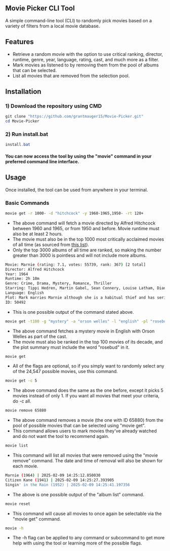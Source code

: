 ## Movie Picker CLI Tool
A simple command-line tool (CLI) to randomly pick movies based on a variety of filters from a local movie database.

## Features
- Retrieve a random movie with the option to use critical ranking, director, runtime, genre, year, language, rating, cast, and much more as a filter.
- Mark movies as listened to by removing them from the pool of albums that can be selected.
- List all movies that are removed from the selection pool.
## Installation
### 1) Download the repository using CMD
```powershell
git clone "https://github.com/grantmauger15/Movie-Picker.git"
cd Movie-Picker
```
### 2) Run install.bat
```powershell
install.bat
```

#### You can now access the tool by using the "movie" command in your preferred command line interface.
## Usage
Once installed, the tool can be used from anywhere in your terminal.
### Basic Commands
```bash
movie get -r 1000- -d "hitchcock" -y 1960-1965,1950- -rt 120+
```
- The above command will fetch a movie directed by Alfred Hitchcock between 1960 and 1965, or from 1950 and before. Movie runtime must also be at least 2 hours.
- The movie must also be in the top 1000 most critically acclaimed movies of all time (as sourced from [this list](https://www.theyshootpictures.com/gf1000_startinglist_table.php)).
- Only the top 3000 albums of all time are ranked, so making the number greater than 3000 is pointless and will not include more albums.
```bash
Movie: Marnie (rating: 7.1, votes: 55739, rank: 367) [2 total]
Director: Alfred Hitchcock
Year: 1964
Runtime: 2h 10m
Genre: Crime, Drama, Mystery, Romance, Thriller
Starring: Tippi Hedren, Martin Gabel, Sean Connery, Louise Latham, Diane Baker
Language: English
Plot: Mark marries Marnie although she is a habitual thief and has serious psychological problems, and tries to help her confront and resolve them.
ID: 50492
```
- This is one possible output of the command stated above.
```bash
movie get -t100 -g "mystery" -a "orson welles" -l "english" -pl "rosebud"
```
- The above command fetches a mystery movie in English with Orson Welles as part of the cast.
- The movie must also be ranked in the top 100 movies of its decade, and the plot summary must include the word "rosebud" in it.
```bash
movie get
```
- All of the flags are optional, so if you simply want to randomly select any of the 24,547 possible movies, use this command.
```bash
movie get -c 5
```
- The above command does the same as the one before, except it picks 5 movies instead of only 1. If you want all movies that meet your criteria, do -c all.
```bash
movie remove 65880
```
- The above command removes a movie (the one with ID 65880) from the pool of possible movies that can be selected using "movie get".
- This command allows users to mark movies they've already watched and do not want the tool to recommend again.
```bash
movie list
```
- This command will list all movies that were removed using the "movie remove" command. The date and time of removal will also be shown for each movie.
```bash
Marnie (1964) | 2025-02-09 14:25:12.850030
Citizen Kane (1941) | 2025-02-09 14:25:27.393905
Singin' in the Rain (1952) | 2025-02-09 14:25:41.197356
```
- The above is one possible output of the "album list" command.
```bash
movie reset
```
- This command will cause all movies to once again be selectable via the "movie get" command.
```bash
movie -h
```
- The -h flag can be applied to any command or subcommand to get more help with using the tool or learning more of the possible flags.
